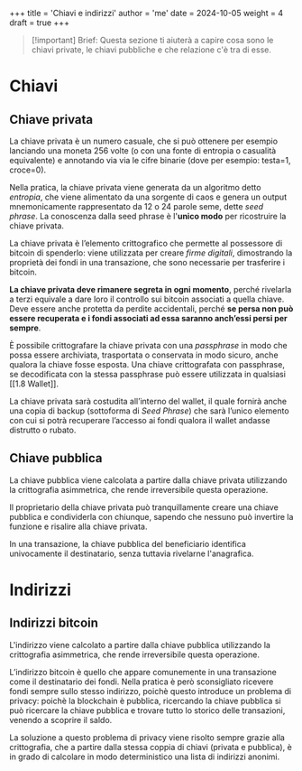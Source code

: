 +++
title = 'Chiavi e indirizzi'
author = 'me'
date = 2024-10-05
weight = 4
draft = true
+++

> [!important] Brief:
> Questa sezione ti aiuterà a capire cosa sono le chiavi private, le chiavi pubbliche e che relazione c'è tra di esse.

# Chiavi
## Chiave privata

La chiave privata è un numero casuale, che si può ottenere per esempio lanciando una moneta 256 volte (o con una fonte di entropia o casualità equivalente) e annotando via via le cifre binarie (dove per esempio: testa=1, croce=0).

Nella pratica, la chiave privata viene generata da un algoritmo detto _entropia_, che viene alimentato da una sorgente di caos e genera un output mnemonicamente rappresentato da 12 o 24 parole seme, dette _seed phrase_. La conoscenza dalla seed phrase è l'__unico modo__ per ricostruire la chiave privata.

La chiave privata è l’elemento crittografico che permette al possessore di bitcoin di spenderlo: viene utilizzata per creare _firme digitali_, dimostrando la proprietà dei fondi in una transazione, che sono necessarie per trasferire i bitcoin.

__La chiave privata deve rimanere segreta in ogni momento__, perché rivelarla a terzi equivale a dare loro il controllo sui bitcoin associati a quella chiave. Deve essere anche protetta da perdite accidentali, perché __se persa non può essere recuperata e i fondi associati ad essa saranno anch’essi persi per sempre__.

È possibile crittografare la chiave privata con una _passphrase_ in modo che possa essere archiviata, trasportata o conservata in modo sicuro, anche qualora la chiave fosse esposta.
Una chiave crittografata con passphrase, se decodificata con la stessa passphrase può essere utilizzata in qualsiasi [[1.8 Wallet]].

La chiave privata sarà costudita all’interno del wallet, il quale fornirà anche una copia di backup (sottoforma di _Seed Phrase_) che sarà l’unico elemento con cui si potrà recuperare l’accesso ai fondi qualora il wallet andasse distrutto o rubato.


## Chiave pubblica

La chiave pubblica viene calcolata a partire dalla chiave privata utilizzando la crittografia asimmetrica, che rende irreversibile questa operazione.

Il proprietario della chiave privata può tranquillamente creare una chiave pubblica e condividerla con chiunque, sapendo che nessuno può invertire la funzione e risalire alla chiave privata.

In una transazione, la chiave pubblica del beneficiario identifica univocamente il destinatario, senza tuttavia rivelarne l'anagrafica.


# Indirizzi
## Indirizzi bitcoin

L'indirizzo viene calcolato a partire dalla chiave pubblica utilizzando la crittografia asimmetrica, che rende irreversibile questa operazione.

L’indirizzo bitcoin è quello che appare comunemente in una transazione come il destinatario dei fondi. Nella pratica è però sconsigliato ricevere fondi sempre sullo stesso indirizzo, poichè questo introduce un problema di privacy: poichè la blockchain è pubblica, ricercando la chiave pubblica si può ricercare la chiave pubblica e trovare tutto lo storico delle transazioni, venendo a scoprire il saldo.

La soluzione a questo problema di privacy viene risolto sempre grazie alla crittografia, che a partire dalla stessa coppia di chiavi (privata e pubblica), è in grado di calcolare in modo deterministico una lista di indirizzi anonimi.